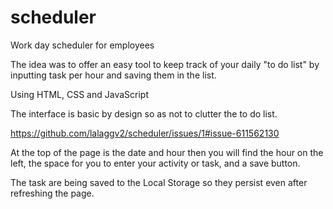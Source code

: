 # scheduler
Work day scheduler for employees

The idea was to offer an easy tool to keep track of your daily "to do list" by inputting task per hour and saving them in the list.

Using HTML, CSS and JavaScript

The interface is basic by design so as not to clutter the to do list.

https://github.com/lalaggv2/scheduler/issues/1#issue-611562130

At the top of the page is the date and hour
then you will find the hour on the left, the space for you to enter your activity or task, and a save button.

The task are being saved to the Local Storage so they persist even after refreshing the page.


